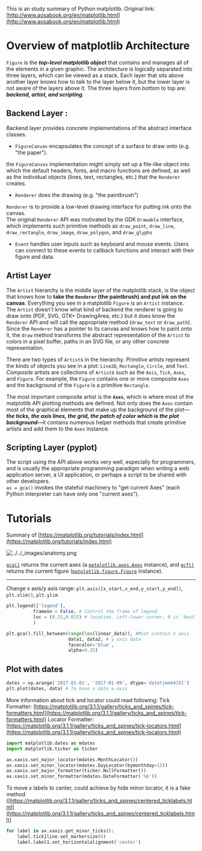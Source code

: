 This is an study summary of Python matplotlib. Original link: [http://www.aosabook.org/en/matplotlib.html](http://www.aosabook.org/en/matplotlib.html)


# Overview of matplotlib Architecture
 `Figure` is the ***top-level matplotlib object*** that contains and manages all of the elements in a given graphic.
The architecture is logically separated into three layers, which can be viewed as a stack. Each layer that sits above another layer knows how to talk to the layer below it, but the lower layer is not aware of the layers above it. The three layers from bottom to top are: ***backend, artist, and scripting***.
## Backend Layer :  
Backend layer provides concrete implementations of the abstract interface classes.     
*  `FigureCanvas`  encapsulates the concept of a surface to draw onto (e.g. "the paper").   

the `FigureCanvas` implementation might simply set up a file-like object into which the default headers, fonts, and macro functions are defined, as well as the individual objects (lines, text, rectangles, etc.) that the `Renderer` creates.
-   `Renderer`  does the drawing (e.g. "the paintbrush")

`Renderer` is to provide a low-level drawing interface for putting ink onto the canvas.  
The original `Renderer` API was motivated by the GDK `Drawable` interface, which implements such primitive methods as `draw_point`, `draw_line`, `draw_rectangle`, `draw_image`, `draw_polygon`, and `draw_glyphs`

-   `Event`  handles user inputs such as keyboard and mouse events. Users can connect to these events to callback functions and interact with their figure and data.  

##  Artist Layer
The `Artist` hierarchy is the middle layer of the matplotlib stack, is the object that knows how to **take the `Renderer` (the paintbrush) and put ink on the canvas**. Everything you see in a matplotlib `Figure` is an `Artist` instance.   
The `Artist` doesn't know what kind of backend the renderer is going to draw onto (PDF, SVG, GTK+ DrawingArea, etc.) but it does know the `Renderer` API and will call the appropriate method (`draw_text` or `draw_path`). Since the `Renderer` has a pointer to its canvas and knows how to paint onto it, the `draw` method transforms the abstract representation of the `Artist` to colors in a pixel buffer, paths in an SVG file, or any other concrete representation.

There are two types of `Artist`s in the hierarchy. _Primitive_ artists represent the kinds of objects you see in a plot: `Line2D`, `Rectangle`, `Circle`, and `Text`. _Composite_ artists are collections of `Artist`s such as the `Axis`, `Tick`, `Axes`, and `Figure`. For example, the `Figure` contains one or more composite `Axes` and the background of the `Figure` is a primitive `Rectangle`.

The most important composite artist is the **`Axes`**, which is where most of the matplotlib API plotting methods are defined. Not only does the `Axes` contain most of the graphical elements that make up the background of the plot—***the ticks, the axis lines, the grid, the patch of color which is the plot background***—it contains numerous helper methods that create primitive artists and add them to the `Axes` instance.  
## Scripting Layer (pyplot)  
The script using the API above works very well, especially for programmers, and is usually the appropriate programming paradigm when writing a web application server, a UI application, or perhaps a script to be shared with other developers.  
`ax = gca()` invokes the stateful machinery to "get current Axes" (each Python interpreter can have only one "current axes"). 

# Tutorials
Summary of [https://matplotlib.org/tutorials/index.html](https://matplotlib.org/tutorials/index.html)  

![../../_images/anatomy.png](https://matplotlib.org/_images/anatomy.png)

[`gca()`](https://matplotlib.org/api/_as_gen/matplotlib.pyplot.gca.html#matplotlib.pyplot.gca "matplotlib.pyplot.gca") returns the current axes (a [`matplotlib.axes.Axes`](https://matplotlib.org/api/axes_api.html#matplotlib.axes.Axes "matplotlib.axes.Axes") instance), and [`gcf()`](https://matplotlib.org/api/_as_gen/matplotlib.pyplot.gcf.html#matplotlib.pyplot.gcf "matplotlib.pyplot.gcf") returns the current figure ([`matplotlib.figure.Figure`](https://matplotlib.org/api/_as_gen/matplotlib.figure.Figure.html#matplotlib.figure.Figure "matplotlib.figure.Figure") instance).
*****
Change x axis/y axis range: 
`plt.axis([x_start,x_end,y_start,y_end])`, `plt.xlim()`, `plt.ylim`  
```python
plt.legend(['legend'],
          frameon = False, # Control the frame of legend
          loc = (0.25,0.015) # location, Left-lower corner, 0 is 'best', tuple is coordinates
          )
```
```Python
plt.gca().fill_between(range(len(linear_data)), #Must contain x axis 
                       data1, data2, # y axis data
                       facecolor='blue', 
                       alpha=0.25)
```
## Plot with dates
```Python
dates = np.arange('2017-01-01', '2017-01-09', dtype='datetime64[D]')
plt.plot(dates, data) # To have a date x-axis
```
More information about tick and locator could read following:
Tick Formatter: [https://matplotlib.org/3.1.1/gallery/ticks_and_spines/tick-formatters.html](https://matplotlib.org/3.1.1/gallery/ticks_and_spines/tick-formatters.html)
Locator Formatter: [https://matplotlib.org/3.1.1/gallery/ticks_and_spines/tick-locators.html](https://matplotlib.org/3.1.1/gallery/ticks_and_spines/tick-locators.html)

```python
import matplotlib.dates as mdates
import matplotlib.ticker as ticker

ax.xaxis.set_major_locator(mdates.MonthLocator())
ax.xaxis.set_minor_locator(mdates.DayLocator(bymonthday=15))
ax.xaxis.set_major_formatter(ticker.NullFormatter())
ax.xaxis.set_minor_formatter(mdates.DateFormatter('%b'))
```
To move x labels to center, could achieve by hide minor locator, it is a fake method ([https://matplotlib.org/3.1.1/gallery/ticks_and_spines/centered_ticklabels.html](https://matplotlib.org/3.1.1/gallery/ticks_and_spines/centered_ticklabels.html))
```python
for label in ax.xaxis.get_minor_ticks():
    label.tick1line.set_markersize(0)
    label.label1.set_horizontalalignment('center')
```

<!--stackedit_data:
eyJoaXN0b3J5IjpbLTEyMTQ4MzE5NzYsNDI2MTY2ODMxLC04Mj
I1NTM5MjAsNDA4MDk1MzIwLDEzNDYwOTE2ODksMTE5NDc2MzA0
LC05NDc5NDkyOTgsMjA5NzQ1Mzc5MiwxMjQ1OTA5MDMwLC0xMT
U3NjEzODY3LC0xMDQxMzgxODddfQ==
-->